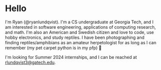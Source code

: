 # Hello 

I'm Ryan (@ryanlundqvist). I'm a CS undergraduate at Georgia Tech, and I am interested in software engineering, applications of computing research, and math. I'm also an American and Swedish citizen and love to code, use hobby electronics, and study reptiles. I have been photographing and finding reptiles/amphibians as an amateur herpetologist for as long as I can remember (my pet carpet python is in my pfp) 🐍

 I'm looking for Summer 2024 internships, and I can be reached at rlundqvist3@gatech.edu.

<!---
RlundqvistJr/RlundqvistJr is a ✨ special ✨ repository because its `README.md` (this file) appears on your GitHub profile.
You can click the Preview link to take a look at your changes.
--->
